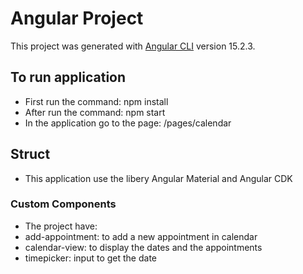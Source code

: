 # Angular Project

This project was generated with [Angular CLI](https://github.com/angular/angular-cli) version 15.2.3.

## To run application

- First run the command: npm install
- After run the command: npm start
- In the application go to the page: /pages/calendar

## Struct

- This application use the libery Angular Material and Angular CDK

### Custom Components

- The project have:
- add-appointment: to add a new appointment in calendar
- calendar-view: to display the dates and the appointments
- timepicker: input to get the date
